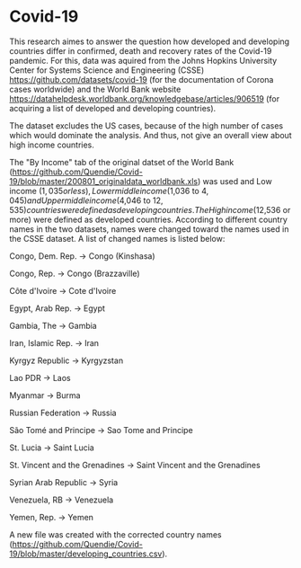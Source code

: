 # Covid-19

This research aimes to answer the question how developed and developing countries differ in confirmed, death and recovery rates of the Covid-19 pandemic. 
For this, data was aquired from the Johns Hopkins University Center for Systems Science and Engineering (CSSE) https://github.com/datasets/covid-19 (for the documentation of Corona cases worldwide) and the World Bank website https://datahelpdesk.worldbank.org/knowledgebase/articles/906519 (for acquiring a list of developed and developing countries).

The dataset excludes the US cases, because of the high number of cases which would dominate the analysis. And thus, not give an overall view about high income countries.

The "By Income" tab of the original datset of the World Bank (https://github.com/Quendie/Covid-19/blob/master/200801_originaldata_worldbank.xls) was used and Low income ($1,035 or less), Lower middle income ($1,036  to $4,045) and Upper middle income ($4,046 to $12,535) countries were defined as developing countries. The High income ($12,536 or more) were defined as developed countries.
According to different country names in the two datasets, names were changed toward the names used in the CSSE dataset. A list of changed names is listed below:


Congo, Dem. Rep.          -> Congo (Kinshasa)

Congo, Rep.               -> Congo (Brazzaville)

Côte d'Ivoire             -> Cote d'Ivoire

Egypt, Arab Rep.          -> Egypt

Gambia, The               -> Gambia

Iran, Islamic Rep.        -> Iran

Kyrgyz Republic           -> Kyrgyzstan

Lao PDR                   -> Laos

Myanmar                   -> Burma

Russian Federation        -> Russia

São Tomé and Principe     -> Sao Tome and Principe

St. Lucia                  -> Saint Lucia

St. Vincent and the Grenadines -> Saint Vincent and the Grenadines

Syrian Arab Republic      -> Syria

Venezuela, RB             -> Venezuela

Yemen, Rep.               -> Yemen


A new file was created with the corrected country names (https://github.com/Quendie/Covid-19/blob/master/developing_countries.csv).




